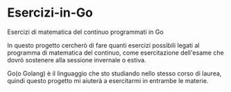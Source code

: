 # Esercizi-in-Go
Esercizi di matematica del continuo programmati in Go

In questo progetto cercherò di fare quanti esercizi possibili legati al programma di matematica del continuo, come esercitazione dell'esame che dovrò sostenere alla sessione invernale o estiva.

Go(o Golang) è il linguaggio che sto studiando nello stesso corso di laurea, quindi questo progetto mi aiuterà a esercitarmi in entrambe le materie.
